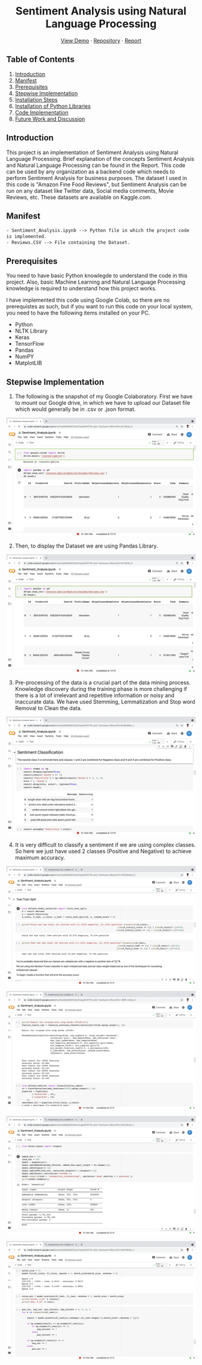 <h1 align="center"> Sentiment Analysis using Natural Language Processing </h1>

<p align="center">
    <a href=" " title="Sentiment Analysis">View Demo</a>
    ·
    <a href=" " title="Sentiment Analysis">Repository</a>
    ·
    <a href=" " title="Sentiment Analysis">Report</a>
</p>


## Table of Contents

1. [Introduction](#introduction)
2. [Manifest](#manifest)
3. [Prerequisites](#prerequisites)
4. [Stepwise Implementation](#stepwiseimplementaion)
5. [Installation Steps](#%EF%B8%8F-installation-steps)
6. [Installation of Python Libraries](#-installation-of-important-libraries)
7. [Code Implementation](##-implementation-of-code)
8. [Future Work and Discussion](#-future-scope)

## Introduction

This project is an implementation of Sentiment Analysis using Natural Language Processing. Brief explanation of the concepts Sentiment Analysis and Natural Language Processing can be found in the Report. This code can be used by any organization as a backend code which needs to perform Sentiment Analysis for business purposes. The dataset I used in this code is "Amazon Fine Food Reviews", but Sentiment Analysis can be run on any dataset like Twitter data, Social media comments, Movie Reviews, etc. These datasets are available on Kaggle.com. 



## Manifest

```
- Sentiment_Analysis.ipynb --> Python file in which the project code is implemented.
- Reviews.CSV --> File containing the Dataset. 

```

## Prerequisites

You need to have basic Python knowlegde to understand the code in this project. Also, basic Machine Learning and Natural Language Processing knowledge is required to understand how this project works.

I have implemented this code using Google Colab, so there are no prerequistes as such, but if you want to run this code on your local system, you need to have the following items installed on your PC. 

- Python
- NLTK Library
- Keras
- TensorFlow
- Pandas
- NumPY
- MatplotLIB

## Stepwise Implementation

1. The following is the snapshot of my Google Colaboratory. First we have to mount our Google drive, in which we have to upload our Dataset file which would generally be in .csv or .json format. 

![StepwiseProcess](Images/snapshot1.png)

2. Then, to display the Dataset we are using Pandas Library. 

![StepwiseProcess](Images/snapshot2.png)

3. Pre-processing of the data is a crucial part of the data mining process. Knowledge discovery during the training phase is more challenging if there is a lot of irrelevant and repetitive information or noisy and inaccurate data. We have used Stemming, Lemmatization and Stop word Removal to Clean the data.

![StepWiseProcess](Images/snapshot4.png)

4. It is very difficult to classify a sentiment if we are using complex classes. So here we just have used 2 classes (Positive and Negative) to achieve maximum accuracy.

![StepWiseProcess](Images/snapshot5.png)

![StepWiseProcess](Images/snapshot6.png)

![StepWiseProcess](Images/snapshot7.png)

![StepWiseProcess](Images/snapshot8.png)



















​    

